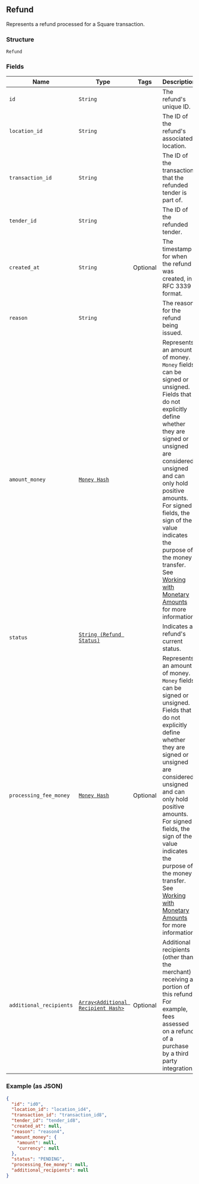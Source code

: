 ## Refund

Represents a refund processed for a Square transaction.

### Structure

`Refund`

### Fields

| Name | Type | Tags | Description |
|  --- | --- | --- | --- |
| `id` | `String` |  | The refund's unique ID. |
| `location_id` | `String` |  | The ID of the refund's associated location. |
| `transaction_id` | `String` |  | The ID of the transaction that the refunded tender is part of. |
| `tender_id` | `String` |  | The ID of the refunded tender. |
| `created_at` | `String` | Optional | The timestamp for when the refund was created, in RFC 3339 format. |
| `reason` | `String` |  | The reason for the refund being issued. |
| `amount_money` | [`Money Hash`](/doc/models/money.md) |  | Represents an amount of money. `Money` fields can be signed or unsigned.<br>Fields that do not explicitly define whether they are signed or unsigned are<br>considered unsigned and can only hold positive amounts. For signed fields, the<br>sign of the value indicates the purpose of the money transfer. See<br>[Working with Monetary Amounts](https://developer.squareup.com/docs/build-basics/working-with-monetary-amounts)<br>for more information. |
| `status` | [`String (Refund Status)`](/doc/models/refund-status.md) |  | Indicates a refund's current status. |
| `processing_fee_money` | [`Money Hash`](/doc/models/money.md) | Optional | Represents an amount of money. `Money` fields can be signed or unsigned.<br>Fields that do not explicitly define whether they are signed or unsigned are<br>considered unsigned and can only hold positive amounts. For signed fields, the<br>sign of the value indicates the purpose of the money transfer. See<br>[Working with Monetary Amounts](https://developer.squareup.com/docs/build-basics/working-with-monetary-amounts)<br>for more information. |
| `additional_recipients` | [`Array<Additional Recipient Hash>`](/doc/models/additional-recipient.md) | Optional | Additional recipients (other than the merchant) receiving a portion of this refund.<br>For example, fees assessed on a refund of a purchase by a third party integration. |

### Example (as JSON)

```json
{
  "id": "id0",
  "location_id": "location_id4",
  "transaction_id": "transaction_id8",
  "tender_id": "tender_id8",
  "created_at": null,
  "reason": "reason4",
  "amount_money": {
    "amount": null,
    "currency": null
  },
  "status": "PENDING",
  "processing_fee_money": null,
  "additional_recipients": null
}
```

